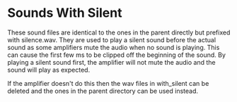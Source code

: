 # Sounds With Silent

These sound files are identical to the ones in the parent directly but prefixed with silence.wav. They are used to play a silent sound before the actual sound as some amplifiers mute the audio when no sound is playing. This can cause the first few ms to be clipped off the beginning of the sound. By playing a silent sound first, the amplifier will not mute the audio and the sound will play as expected.

If the amplifier doesn't do this then the wav files in with_silent can be deleted and the ones in the parent directory can be used instead.